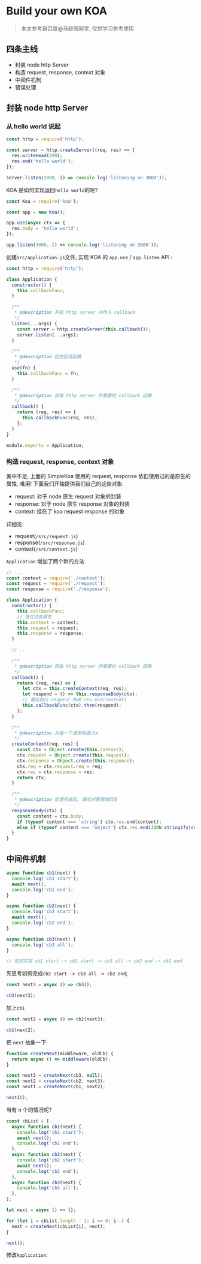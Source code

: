 # Build your own KOA

> 本文参考自百度@马龄阳同学, 仅供学习参考使用

## 四条主线

- 封装 node http Server
- 构造 request, response, context 对象
- 中间件机制
- 错误处理

## 封装 node http Server

### 从 hello world 说起

```javascript
const http = require('http');

const server = http.createServer((req, res) => {
  res.writeHead(200);
  res.end('hello world');
});

server.listen(3000, () => console.log('listening on 3000'));
```

KOA 是如何实现返回`hello world`的呢?

```javascript
const Koa = require('koa');

const app = new Koa();

app.use(async ctx => {
  res.body = 'hello world';
});

app.listen(3000, () => console.log('listening on 3000'));
```

创建`src/application.js`文件, 实现 KOA 的 `app.use` / `app.listen` API :

```javascript
const http = require('http');

class Application {
  constructor() {
    this.callbackFunc;
  }

  /**
   * @description 开启 http server 并传入 callback
   */
  listen(...args) {
    const server = http.createServer(this.callback());
    server.listen(...args);
  }

  /**
   * @description 挂在回调函数
   */
  use(fn) {
    this.callbackFunc = fn;
  }

  /**
   * @description 获取 http server 所需要的 callback 函数
   */
  callback() {
    return (req, res) => {
      this.callbackFunc(req, res);
    };
  }
}

module.exports = Application;
```

### 构造 request, response, context 对象

美中不足, 上面的 SimpleKoa 使用的 request, response 依旧使用过的是原生的属性, 难用! 下面我们开始提供我们自己的这些对象.

- request: 对于 node 原生 request 对象的封装
- response: 对于 node 原生 response 对象的封装
- context: 挂在了 koa request response 的对象

详细见:

- request(`/src/request.js`)
- response(`/src/response.js`)
- context(`/src/context.js`)

`Application` 增加了两个新的方法

```javascript
// ...
const context = require('./context');
const request = require('./request');
const response = require('./response');

class Application {
  constructor() {
    this.callbackFunc;
    // 挂在这些属性
    this.context = context;
    this.request = request;
    this.response = response;
  }

  // ...

  /**
   * @description 获取 http server 所需要的 callback 函数
   */
  callback() {
    return (req, res) => {
      let ctx = this.createContext(req, res);
      let respond = () => this.responseBody(ctx);
      // 最后执行 respond 修改 res.end(content)
      this.callbackFunc(ctx).then(respond);
    };
  }

  /**
   * @description 为每一个请求构造ctx
   */
  createContext(req, res) {
    const ctx = Object.create(this.context);
    ctx.request = Object.create(this.request);
    ctx.response = Object.create(this.response);
    ctx.req = ctx.request.req = req;
    ctx.res = ctx.response = res;
    return ctx;
  }

  /**
   * @description 处理完成后, 最后对客服端回复
   */
  responseBody(ctx) {
    const content = ctx.body;
    if (typeof content === 'string') ctx.res.end(content);
    else if (typeof content === 'object') ctx.res.end(JSON.stringify(content));
  }
}
```

## 中间件机制

```javascript
async function cb1(next) {
  console.log('cb1 start');
  await next();
  console.log('cb1 end');
}

async function cb2(next) {
  console.log('cb2 start');
  await next();
  console.log('cb2 end');
}

async function cb3(next) {
  console.log('cb3 all');
}

// 如何实现 cb1 start -> cb2 start -> cb3 all -> cb2 end -> cb1 end
```

先思考如何完成`cb2 start -> cb3 all -> cb2 end`;

```javascript
const next3 = async () => cb3();

cb2(next3);
```

加上`cb1`

```javascript
const next2 = async () => cb2(next3);

cb1(next2);
```

把 `next` 抽象一下:

```javascript
function createNext(middleware, oldCb) {
  return async () => middleware(oldCb);
}

const next3 = createNext(cb3, null);
const next2 = createNext(cb2, next3);
const next1 = createNext(cb1, next2);

next1();
```

当有 n 个的情况呢?

```javascript
const cbList = [
  async function cb1(next) {
    console.log('cb1 start');
    await next();
    console.log('cb1 end');
  },
  async function cb2(next) {
    console.log('cb2 start');
    await next();
    console.log('cb2 end');
  },
  async function cb3(next) {
    console.log('cb3 all');
  },
];

let next = async () => {};

for (let i = cbList.length - 1; i >= 0; i--) {
  next = createNext(cbList[i], next);
}

next();
```

修改`Application`:
